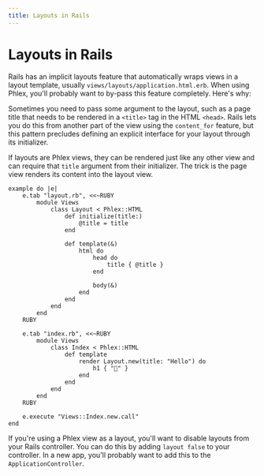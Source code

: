 ```yaml
---
title: Layouts in Rails
---
```


# Layouts in Rails

Rails has an implicit layouts feature that automatically wraps views in a layout template, usually `views/layouts/application.html.erb`. When using Phlex, you'll probably want to by-pass this feature completely. Here's why:

Sometimes you need to pass some argument to the layout, such as a page title that needs to be rendered in a `<title>` tag in the HTML `<head>`. Rails lets you do this from another part of the view using the `content_for` feature, but this pattern precludes defining an explicit interface for your layout through its initializer.

If layouts are Phlex views, they can be rendered just like any other view and can require that `title` argument from their initializer. The trick is the page view renders its content into the layout view.

```phlex
example do |e|
	e.tab "layout.rb", <<~RUBY
		module Views
			class Layout < Phlex::HTML
				def initialize(title:)
					@title = title
				end

				def template(&)
					html do
						head do
							title { @title }
						end

						body(&)
					end
				end
			end
		end
	RUBY

	e.tab "index.rb", <<~RUBY
		module Views
			class Index < Phlex::HTML
				def template
					render Layout.new(title: "Hello") do
						h1 { "👋" }
					end
				end
			end
		end
	RUBY

	e.execute "Views::Index.new.call"
end
```

If you're using a Phlex view as a layout, you'll want to disable layouts from your Rails controller. You can do this by adding `layout false` to your controller. In a new app, you'll probably want to add this to the `ApplicationController`.
